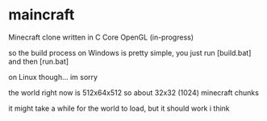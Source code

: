 # maincraft
Minecraft clone written in C Core OpenGL (in-progress)

so the build process on Windows is pretty simple, you just run [build.bat] and then [run.bat]

on Linux though... im sorry

the world right now is 512x64x512 so about 32x32 (1024) minecraft chunks

it might take a while for the world to load, but it should work i think
